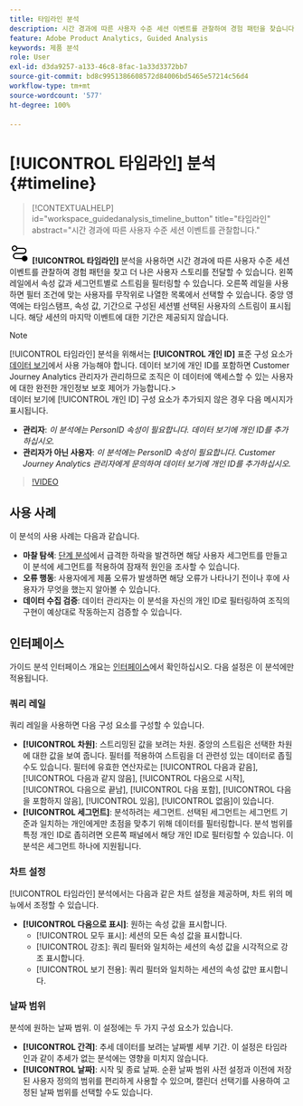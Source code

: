 ```yaml
---
title: 타임라인 분석
description: 시간 경과에 따른 사용자 수준 세션 이벤트를 관찰하여 경험 패턴을 찾습니다.
feature: Adobe Product Analytics, Guided Analysis
keywords: 제품 분석
role: User
exl-id: d3da9257-a133-46c8-8fac-1a33d3372bb7
source-git-commit: bd8c9951386608572d84006bd5465e57214c56d4
workflow-type: tm+mt
source-wordcount: '577'
ht-degree: 100%

---
```


# [!UICONTROL 타임라인] 분석 {#timeline}

<!-- markdownlint-disable MD034 -->

>[!CONTEXTUALHELP]
>id="workspace_guidedanalysis_timeline_button"
>title="타임라인"
>abstract="시간 경과에 따른 사용자 수준 세션 이벤트를 관찰합니다."

<!-- markdownlint-enable MD034 -->

![타임라인](/help/assets/icons/Timeline.svg) **[!UICONTROL 타임라인]** 분석을 사용하면 시간 경과에 따른 사용자 수준 세션 이벤트를 관찰하여 경험 패턴을 찾고 더 나은 사용자 스토리를 전달할 수 있습니다. 왼쪽 레일에서 속성 값과 세그먼트별로 스트림을 필터링할 수 있습니다. 오른쪽 레일을 사용하면 필터 조건에 맞는 사용자를 무작위로 나열한 목록에서 선택할 수 있습니다. 중앙 영역에는 타임스탬프, 속성 값, 기간으로 구성된 세션별 선택된 사용자의 스트림이 표시됩니다. 해당 세션의 마지막 이벤트에 대한 기간은 제공되지 않습니다.


>[!NOTE]
>
>[!UICONTROL 타임라인] 분석을 위해서는 **[!UICONTROL 개인 ID]** 표준 구성 요소가 [데이터 보기](/help/data-views/component-reference.md#optional)에서 사용 가능해야 합니다. 데이터 보기에 개인 ID를 포함하면 Customer Journey Analytics 관리자가 관리하므로 조직은 이 데이터에 액세스할 수 있는 사용자에 대한 완전한 개인정보 보호 제어가 가능합니다.
>&#x200B;><br/>데이터 보기에 [!UICONTROL 개인 ID] 구성 요소가 추가되지 않은 경우 다음 메시지가 표시됩니다.
>
>* **관리자**: *이 분석에는 PersonID 속성이 필요합니다. 데이터 보기에 개인 ID를 추가하십시오.*
>* **관리자가 아닌 사용자**: *이 분석에는 PersonID 속성이 필요합니다. Customer Journey Analytics 관리자에게 문의하여 데이터 보기에 개인 ID를 추가하십시오.*

>[!VIDEO](https://video.tv.adobe.com/v/3435774/?quality=12&learn=on&captions=kor)



## 사용 사례

이 분석의 사용 사례는 다음과 같습니다.

* **마찰 탐색**: [단계 분석](funnel.md)에서 급격한 하락을 발견하면 해당 사용자 세그먼트를 만들고 이 분석에 세그먼트를 적용하여 잠재적 원인을 조사할 수 있습니다.
* **오류 행동**: 사용자에게 제품 오류가 발생하면 해당 오류가 나타나기 전이나 후에 사용자가 무엇을 했는지 알아볼 수 있습니다.
* **데이터 수집 검증**: 데이터 관리자는 이 분석을 자신의 개인 ID로 필터링하여 조직의 구현이 예상대로 작동하는지 검증할 수 있습니다.

## 인터페이스

가이드 분석 인터페이스 개요는 [인터페이스](../overview.md#interface)에서 확인하십시오. 다음 설정은 이 분석에만 적용됩니다.

### 쿼리 레일

쿼리 레일을 사용하면 다음 구성 요소를 구성할 수 있습니다.

* **[!UICONTROL 차원]**: 스트리밍된 값을 보려는 차원. 중앙의 스트림은 선택한 차원에 대한 값을 보여 줍니다. 필터를 적용하여 스트림을 더 관련성 있는 데이터로 좁힐 수도 있습니다. 필터에 유효한 연산자로는 [!UICONTROL 다음과 같음], [!UICONTROL 다음과 같지 않음], [!UICONTROL 다음으로 시작], [!UICONTROL 다음으로 끝남], [!UICONTROL 다음 포함], [!UICONTROL 다음을 포함하지 않음], [!UICONTROL 있음], [!UICONTROL 없음]이 있습니다.
* **[!UICONTROL 세그먼트]**: 분석하려는 세그먼트. 선택된 세그먼트는 세그먼트 기준과 일치하는 개인에게만 초점을 맞추기 위해 데이터를 필터링합니다. 분석 범위를 특정 개인 ID로 좁히려면 오른쪽 패널에서 해당 개인 ID로 필터링할 수 있습니다. 이 분석은 세그먼트 하나에 지원됩니다.

### 차트 설정

[!UICONTROL 타임라인] 분석에서는 다음과 같은 차트 설정을 제공하며, 차트 위의 메뉴에서 조정할 수 있습니다.

* **[!UICONTROL 다음으로 표시]**: 원하는 속성 값을 표시합니다.
   * [!UICONTROL 모두 표시]: 세션의 모든 속성 값을 표시합니다.
   * [!UICONTROL 강조]: 쿼리 필터와 일치하는 세션의 속성 값을 시각적으로 강조 표시합니다.
   * [!UICONTROL 보기 전용]: 쿼리 필터와 일치하는 세션의 속성 값만 표시합니다.

### 날짜 범위

분석에 원하는 날짜 범위. 이 설정에는 두 가지 구성 요소가 있습니다.

* **[!UICONTROL 간격]**: 추세 데이터를 보려는 날짜별 세부 기간. 이 설정은 타임라인과 같이 추세가 없는 분석에는 영향을 미치지 않습니다.
* **[!UICONTROL 날짜]**: 시작 및 종료 날짜. 순환 날짜 범위 사전 설정과 이전에 저장된 사용자 정의의 범위를 편리하게 사용할 수 있으며, 캘린더 선택기를 사용하여 고정된 날짜 범위를 선택할 수도 있습니다.


<!--

## Example

See below for an example of the analysis.

![Timeline](../assets/timeline-new.png)

-->
